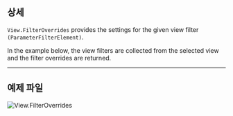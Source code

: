 ## 상세
`View.FilterOverrides` provides the settings for the given view filter `(ParameterFilterElement)`.

In the example below, the view filters are collected from the selected view and the filter overrides are returned.

___
## 예제 파일

![View.FilterOverrides](./Revit.Elements.Views.View.FilterOverrides_img.jpg)
